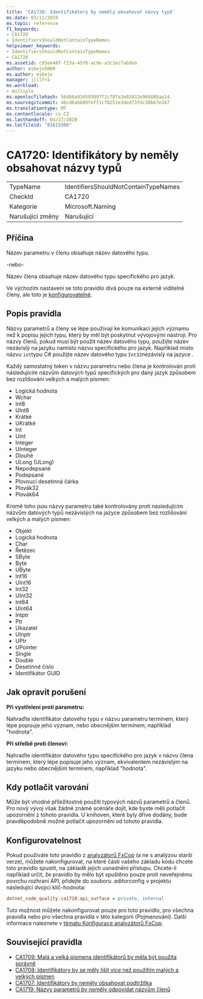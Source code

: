 ```yaml
---
title: 'CA1720: Identifikátory by neměly obsahovat názvy typů'
ms.date: 03/11/2019
ms.topic: reference
f1_keywords:
- CA1720
- IdentifiersShouldNotContainTypeNames
helpviewer_keywords:
- IdentifiersShouldNotContainTypeNames
- CA1720
ms.assetid: c95ee48f-f23a-45f0-ac9e-a3c1ecfabdea
author: mikejo5000
ms.author: mikejo
manager: jillfra
ms.workload:
- multiple
ms.openlocfilehash: 564b8a910593097f2c787a3e02d32e96b808aa14
ms.sourcegitcommit: 4bcd6abb89feff1cf8251e3ded73fdc30b67e347
ms.translationtype: MT
ms.contentlocale: cs-CZ
ms.lasthandoff: 04/17/2020
ms.locfileid: "81615566"
---
```

# <a name="ca1720-identifiers-should-not-contain-type-names"></a>CA1720: Identifikátory by neměly obsahovat názvy typů

|||
|-|-|
|TypeName|IdentifiersShouldNotContainTypeNames|
|CheckId|CA1720|
|Kategorie|Microsoft.Naming|
|Narušující změny|Narušující|

## <a name="cause"></a>Příčina

Název parametru v členu obsahuje název datového typu.

-nebo-

Název člena obsahuje název datového typu specifického pro jazyk.

Ve výchozím nastavení se toto pravidlo dívá pouze na externě viditelné členy, ale toto je [konfigurovatelné](#configurability).

## <a name="rule-description"></a>Popis pravidla

Názvy parametrů a členy se lépe používají ke komunikaci jejich významu než k popisu jejich typu, který by měl být poskytnut vývojovými nástroji. Pro názvy členů, pokud musí být použit název datového typu, použijte název nezávislý na jazyku namísto názvu specifického pro jazyk. Například místo názvu `int`typu C# použijte název datového typu `Int32`nezávislý na jazyce .

Každý samostatný token v názvu parametru nebo člena je kontrolován proti následujícím názvům datových typů specifických pro daný jazyk způsobem bez rozlišování velkých a malých písmen:

- Logická hodnota
- Wchar
- Int8
- UInt8
- Krátké
- UKrátké
- Int
- Uint
- Integer
- UInteger
- Dlouhé
- ULong (ULong)
- Nepodepsané
- Podepsané
- Plovoucí desetinná čárka
- Plovák32
- Plovák64

Kromě toho jsou názvy parametru také kontrolovány proti následujícím názvům datových typů nezávislých na jazyce způsobem bez rozlišování velkých a malých písmen:

- Objekt
- Logická hodnota
- Char
- Řetězec
- SByte
- Byte
- UByte
- Int16
- UInt16
- Int32
- UInt32
- Int64
- UInt64
- Intptr
- Ptr
- Ukazatel
- UInptr
- UPtr
- UPointer
- Single
- Double
- Desetinné číslo
- Identifikátor GUID

## <a name="how-to-fix-violations"></a>Jak opravit porušení

**Při vystřelení proti parametru:**

Nahraďte identifikátor datového typu v názvu parametru termínem, který lépe popisuje jeho význam, nebo obecnějším termínem, například "hodnota".

**Při střelbě proti členovi:**

Nahraďte identifikátor datového typu specifického pro jazyk v názvu člena termínem, který lépe popisuje jeho význam, ekvivalentem nezávislým na jazyku nebo obecnějším termínem, například "hodnota".

## <a name="when-to-suppress-warnings"></a>Kdy potlačit varování

Může být vhodné příležitostné použití typových názvů parametrů a členů. Pro nový vývoj však žádné známé scénáře dojít, kde byste měli potlačit upozornění z tohoto pravidla. U knihoven, které byly dříve dodány, bude pravděpodobně možné potlačit upozornění od tohoto pravidla.

## <a name="configurability"></a>Konfigurovatelnost

Pokud používáte toto pravidlo z [analyzátorů FxCop](install-fxcop-analyzers.md) (a ne s analýzou starší verze), můžete nakonfigurovat, na které části vašeho základu kódu chcete toto pravidlo spustit, na základě jejich usnadnění přístupu. Chcete-li například určit, že pravidlo by mělo být spuštěno pouze proti neveřejnému povrchu rozhraní API, přidejte do souboru .editorconfig v projektu následující dvojici klíč-hodnota:

```ini
dotnet_code_quality.ca1720.api_surface = private, internal
```

Tuto možnost můžete nakonfigurovat pouze pro toto pravidlo, pro všechna pravidla nebo pro všechna pravidla v této kategorii (Pojmenování). Další informace naleznete v [tématu Konfigurace analyzátorů FxCop](configure-fxcop-analyzers.md).

## <a name="related-rules"></a>Související pravidla

- [CA1709: Malá a velká písmena identifikátorů by měla být použita správně](../code-quality/ca1709.md)
- [CA1708: Identifikátory by se měly lišit více než použitím malých a velkých písmen](../code-quality/ca1708.md)
- [CA1707: Identifikátory by neměly obsahovat podtržítka](../code-quality/ca1707.md)
- [CA1719: Názvy parametrů by neměly odpovídat názvům členů](../code-quality/ca1719.md)

